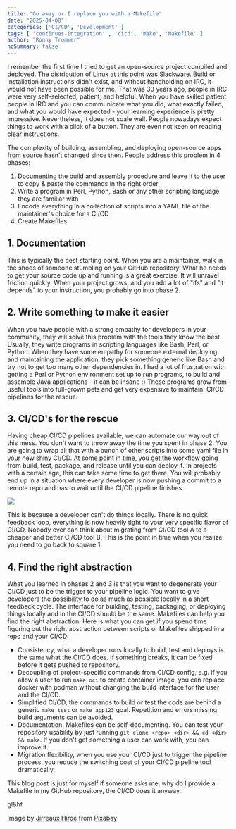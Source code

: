 ```yaml
---
title: "Go away or I replace you with a Makefile"
date: "2025-04-08"
categories: ['CI/CD', 'Development' ]
tags: [ 'continues-integration' , 'cicd', 'make', 'Makefile' ]
author: "Ronny Trommer"
noSummary: false
---
```


I remember the first time I tried to get an open-source project compiled and deployed.
The distribution of Linux at this point was [Slackware](https://en.wikipedia.org/wiki/Slackware).
Build or installation instructions didn't exist, and without handholding on IRC, it would not have been possible for me.
That was 30 years ago, people in IRC were very self-selected, patient, and helpful.
When you have skilled patient people in IRC and you can communicate what you did, what exactly failed, and what you would have expected - your learning experience is pretty impressive.
Nevertheless, it does not scale well.
People nowadays expect things to work with a click of a button.
They are even not keen on reading clear instructions.

The complexity of building, assembling, and deploying open-source apps from source hasn't changed since then.
People address this problem in 4 phases:
1. Documenting the build and assembly procedure and leave it to the user to copy & paste the commands in the right order
2. Write a program in Perl, Python, Bash or any other scripting language they are familiar with
3. Encode everything in a collection of scripts into a YAML file of the maintainer's choice for a CI/CD
4. Create Makefiles

## 1. Documentation

This is typically the best starting point.
When you are a maintainer, walk in the shoes of someone stumbling on your GitHub repository.
What he needs to get your source code up and running is a great exercise.
It will unravel friction quickly.
When your project grows, and you add a lot of "ifs" and "it depends" to your instruction, you probably go into phase 2.

## 2. Write something to make it easier

When you have people with a strong empathy for developers in your community, they will solve this problem with the tools they know the best.
Usually, they write programs in scripting languages like Bash, Perl, or Python.
When they have some empathy for someone external deploying and maintaining the application, they pick something generic like Bash and try not to get too many other dependencies in.
I had a lot of frustration with getting a Perl or Python environment set up to run programs, to build and assemble Java applications - it can be insane :)
These programs grow from useful tools into full-grown pets and get very expensive to maintain.
CI/CD pipelines for the rescue.

## 3. CI/CD's for the rescue

Having cheap CI/CD pipelines available, we can automate our way out of this mess.
You don't want to throw away the time you spent in phase 2. You are going to wrap all that with a bunch of other scripts into some yaml file in your new shiny CI/CD.
At some point in time, you get the workflow going from build, test, package, and release until you can deploy it.
In projects with a certain age, this can take some time to get there.
You will probably end up in a situation where every developer is now pushing a commit to a remote repo and has to wait until the CI/CD pipeline finishes.

![](https://imgs.xkcd.com/comics/compiling.png)

This is because a developer can't do things locally.
There is no quick feedback loop, everything is now heavily tight to your very specific flavor of CI/CD.
Nobody ever can think about migrating from CI/CD tool A to a cheaper and better CI/CD tool B.
This is the point in time when you realize you need to go back to square 1.

## 4. Find the right abstraction

What you learned in phases 2 and 3 is that you want to degenerate your CI/CD just to be the trigger to your pipeline logic.
You want to give developers the possibility to do as much as possible locally in a short feedback cycle.
The interface for building, testing, packaging, or deploying things locally and in the CI/CD should be the same.
Makefiles can help you find the right abstraction.
Here is what you can get if you spend time figuring out the right abstraction between scripts or Makefiles shipped in a repo and your CI/CD:

* Consistency, what a developer runs locally to build, test and deploys is the same what the CI/CD does. If something breaks, it can be fixed before it gets pushed to repository.
* Decoupling of project-specific commands from CI/CD config, e.g. if you allow a user to run `make oci` to create container image, you can replace docker with podman without changing the build interface for the user and the CI/CD.
* Simplified CI/CD, the commands to build or test the code are behind a generic `make test` or `make app123` goal. Repetition and errors missing build arguments can be avoided.
* Documentation, Makefiles can be self-documenting. You can test your repository usability by just running `git clone <repo> <dir> && cd <dir> && make`. If you don't get something a user can work with, you can improve it.
* Migration flexibility, when you use your CI/CD just to trigger the pipeline process, you reduce the switching cost of your CI/CD pipeline tool dramatically.

This blog post is just for myself if someone asks me, why do I provide a Makefile in my GitHub repository, the CI/CD does it anyway.

gl&hf

Image by [Jirreaux Hiroé](https://pixabay.com/users/jirreaux-14740159/?utm_source=link-attribution&utm_medium=referral&utm_campaign=image&utm_content=5633768) from [Pixabay](https://pixabay.com//?utm_source=link-attribution&utm_medium=referral&utm_campaign=image&utm_content=5633768)
